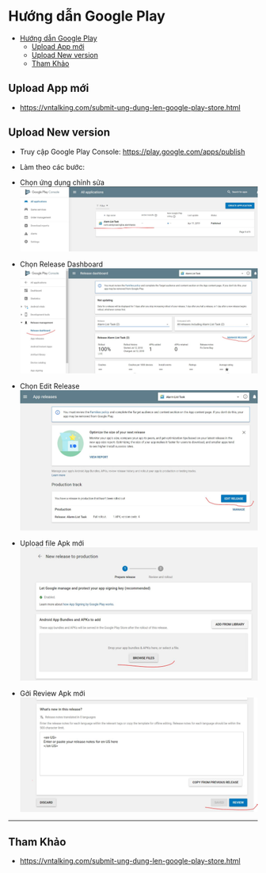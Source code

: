 # Hướng dẫn Google Play

- [Hướng dẫn Google Play](#h%c6%b0%e1%bb%9bng-d%e1%ba%abn-google-play)
  - [Upload App mới](#upload-app-m%e1%bb%9bi)
  - [Upload New version](#upload-new-version)
  - [Tham Khảo](#tham-kh%e1%ba%a3o)

## Upload App mới

- <https://vntalking.com/submit-ung-dung-len-google-play-store.html>

## Upload New version

- Truy cập Google Play Console: <https://play.google.com/apps/publish>
- Làm theo các bước:

- Chọn ứng dụng chỉnh sửa
![](1.jpg)

- Chọn Release Dashboard
![](2.jpg)

- Chọn Edit Release
![](3.jpg)

- Upload file Apk mới
![](4.jpg)

- Gởi Review Apk mới
![](5.jpg)

---

## Tham Khảo

- <https://vntalking.com/submit-ung-dung-len-google-play-store.html>
